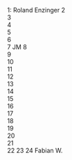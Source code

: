 1: Roland Enzinger
2  
3  
4  
5  
6  
7  JM
8  
9  
10  
11  
12  
13  
14  
15    
16  
17    
18  
19  
20  
21  
22 
23
24 Fabian W.